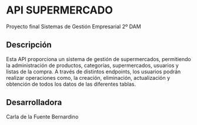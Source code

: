 # API SUPERMERCADO
Proyecto final Sistemas de Gestión Empresarial 2º DAM
## Descripción
Esta API proporciona un sistema de gestión de supermercados, permitiendo la administración de productos, categorías, supermercados,
usuarios y listas de la compra. A través de distintos endpoints, los usuarios podrán realizar operaciones como, la creación, eliminación, 
actualización y obtención de todos los datos de las diferentes tablas.
## Desarrolladora
Carla de la Fuente Bernardino

